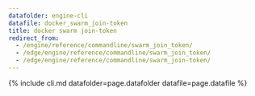 ```yaml
---
datafolder: engine-cli
datafile: docker_swarm_join-token
title: docker swarm join-token
redirect_from:
  - /engine/reference/commandline/swarm_join_token/
  - /edge/engine/reference/commandline/swarm_join_token/
  - /edge/engine/reference/commandline/swarm_join-token/
---
```


<!--
Sorry, but the contents of this page are automatically generated from
Docker's source code. If you want to suggest a change to the text that appears
here, you'll need to find the string by searching this repo:

https://github.com/docker/cli
-->

{% include cli.md datafolder=page.datafolder datafile=page.datafile %}
